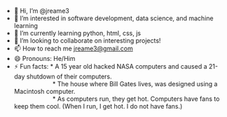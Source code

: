 - 👋 Hi, I’m @jreame3
- 👀 I’m interested in software development, data science, and machine learning
- 🌱 I’m currently learning python, html, css, js
- 💞️ I’m looking to collaborate on interesting projects!
- 📫 How to reach me jreame3@gmail.com
- 😄 Pronouns: He/Him
- ⚡ Fun facts:
          * A 15 year old hacked NASA computers and caused a 21-day shutdown of their computers. </br>
         &emsp; &emsp; &emsp; &emsp; &nbsp; &nbsp; * The house where Bill Gates lives, was designed using a Macintosh computer. </br>
            &emsp; &emsp; &emsp; &emsp; &nbsp; &nbsp; * As computers run, they get hot. Computers have fans to keep them cool. (When I run, I get hot. I do not have fans.)
  

<!---
jreame3/jreame3 is a ✨ special ✨ repository because its `README.md` (this file) appears on your GitHub profile.
You can click the Preview link to take a look at your changes.
--->
